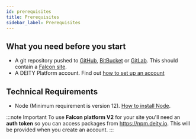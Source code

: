 ```yaml
---
id: prerequisites
title: Prerequisites
sidebar_label: Prerequisites
---
```


## What you need before you start

- A git repository pushed to <a href="https://github.com/" target="_blank" rel="noreferrer noopener">GitHub</a>, <a href="https://bitbucket.org/" target="_blank" rel="noreferrer noopener">BitBucket</a> or <a href="https://about.gitlab.com/" target="_blank" rel="noreferrer noopener">GitLab</a>. This should contain a <a href="https://deity.io/falcon" target="_blank" rel="noreferrer noopener">Falcon site</a>.
- A DEITY Platform account. Find out [how to set up an account](account)

## Technical Requirements

- Node (Minimum requirement is version 12). <a href="https://nodejs.org/en/download/" target="_blank" rel="noreferrer noopener">How to install Node</a>.

:::note Important
To use **Falcon platform V2** for your site you'll need an **auth token** so you can access packages from <a href="https://npm.deity.io" target="_blank" rel="noreferrer noopener">https://npm.deity.io</a>. This will be provided when you create an account.
:::
